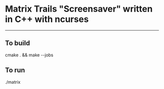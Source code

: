 # Matrix Trails "Screensaver" written in C++ with ncurses
---

## To build
cmake . && make --jobs

## To run
./matrix

